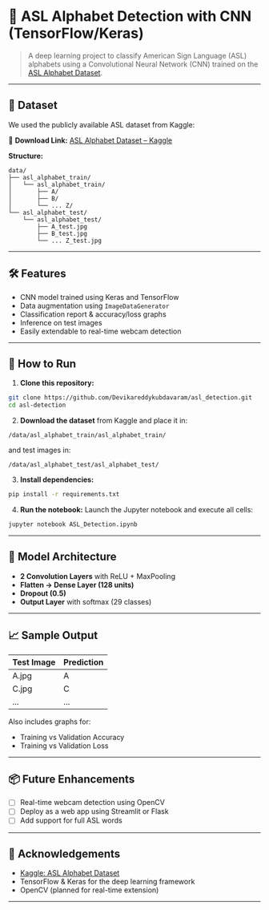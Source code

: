 # 🧠 ASL Alphabet Detection with CNN (TensorFlow/Keras)

> A deep learning project to classify American Sign Language (ASL) alphabets using a Convolutional Neural Network (CNN) trained on the [ASL Alphabet Dataset](https://www.kaggle.com/datasets/grassknoted/asl-alphabet).

---

## 📂 Dataset

We used the publicly available ASL dataset from Kaggle:

🔗 **Download Link:** [ASL Alphabet Dataset – Kaggle](https://www.kaggle.com/datasets/grassknoted/asl-alphabet)

**Structure:**

```
data/
├── asl_alphabet_train/
│   └── asl_alphabet_train/
│       ├── A/
│       ├── B/
│       └── ... Z/
└── asl_alphabet_test/
    └── asl_alphabet_test/
        ├── A_test.jpg
        ├── B_test.jpg
        └── ... Z_test.jpg
```

---

## 🛠️ Features

- CNN model trained using Keras and TensorFlow
- Data augmentation using `ImageDataGenerator`
- Classification report & accuracy/loss graphs
- Inference on test images
- Easily extendable to real-time webcam detection

---

## 🚀 How to Run

1. **Clone this repository:**
```bash
git clone https://github.com/Devikareddykubdavaram/asl_detection.git
cd asl-detection
```

2. **Download the dataset** from Kaggle and place it in:
```
/data/asl_alphabet_train/asl_alphabet_train/
```
and test images in:
```
/data/asl_alphabet_test/asl_alphabet_test/
```

3. **Install dependencies:**
```bash
pip install -r requirements.txt
```

4. **Run the notebook:**
Launch the Jupyter notebook and execute all cells:
```bash
jupyter notebook ASL_Detection.ipynb
```

---

## 🧠 Model Architecture

- **2 Convolution Layers** with ReLU + MaxPooling
- **Flatten → Dense Layer (128 units)**
- **Dropout (0.5)**
- **Output Layer** with softmax (29 classes)

---

## 📈 Sample Output

| Test Image | Prediction |
|------------|------------|
| A.jpg      | A          |
| C.jpg      | C          |
| ...        | ...        |

Also includes graphs for:
- Training vs Validation Accuracy
- Training vs Validation Loss

---

## 📦 Future Enhancements

- [ ] Real-time webcam detection using OpenCV
- [ ] Deploy as a web app using Streamlit or Flask
- [ ] Add support for full ASL words

---

## 🤝 Acknowledgements

- [Kaggle: ASL Alphabet Dataset](https://www.kaggle.com/datasets/grassknoted/asl-alphabet)
- TensorFlow & Keras for the deep learning framework
- OpenCV (planned for real-time extension)

---


